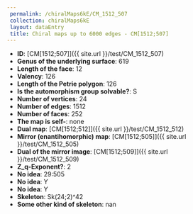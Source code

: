 ```yaml
--- 
 permalink: /chiralMaps6kE/CM_1512_507 
 collection: chiralMaps6kE
 layout: dataEntry
 title: Chiral maps up to 6000 edges - CM[1512;507]
---
```


- **ID**: [CM[1512;507]]({{ site.url }}/test/CM_1512_507)
- **Genus of the underlying surface**: 619
- **Length of the face**: 12
- **Valency**: 126
- **Length of the Petrie polygon**: 126
- **Is the automorphism group solvable?**: S
- **Number of vertices**: 24
- **Number of edges**: 1512
- **Number of faces**: 252
- **The map is self-**: none
- **Dual map**: [CM[1512;512]]({{ site.url }}/test/CM_1512_512)
- **Mirror (enantihomorphic) map**: [CM[1512;505]]({{ site.url }}/test/CM_1512_505)
- **Dual of the mirror image**: [CM[1512;509]]({{ site.url }}/test/CM_1512_509)
- **Z_q-Exponent?**: 2
- **No idea**:  29:505
- **No idea**: Y
- **No idea**: Y
- **Skeleton**: Sk(24;2)^42
- **Some other kind of skeleton**: nan
